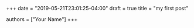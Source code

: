 +++
date = "2019-05-21T23:01:25-04:00"
draft = true
title = "my first post"

authors = ["Your Name"]
+++